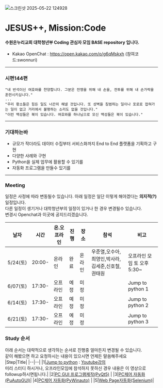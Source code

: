 ![스크린샷 2025-05-22 124928](https://github.com/user-attachments/assets/5d7b3429-0ea0-49b2-912c-794821be8b1e)
# JESUS++, Mission:Code 
#### 수원온누리교회 대학청년부 Coding 관심자 모임 BASE repository 입니다.
- Kakao OpenChat : https://open.kakao.com/o/g6qMskxh  (참여코드:swonnuri)
----
### 시편144편  
```
"내 반석이신 여호와를 찬양합니다. 그분은 전쟁을 위해 내 손을, 전투를 위해 내 손가락을 훈련시키십니다."  
...
"우리 황소들은 힘든 일도 너끈히 해낼 것입니다. 또 성벽을 침범하는 일이나 포로로 잡혀가는 일이 없고 거리에서 불평하는 소리도 없을 것입니다."  
"이런 백성들은 복이 있습니다. 여호와를 하나님으로 모신 백성들은 복이 있습니다."
```
----


###  기대하는바
- 규모가 작더라도 데이터 수집부터 서비스화까지 End to End 플랫폼을 기획하고 구현
- 다양한 사례와 구현
- Python을 실제 업무에 활용할 수 있기를
- 자동화 프로그램을 만들수 있기를
----
### Meeting 
일정은 사정에 따라 변동될수 있습니다. 아래 일정은 일단 이렇게 해야겠다는 **의지적(?)** 일정입니다.   
다른 일정이 생기거나 대학청년부의 일정이 있거나 한 경우 변경될수 있습니다.  
변경시 Openchat과 이곳에 공지드리겠습니다.  

| 날자 |시간| 온.오프라인 | 진행| 장소 | 참석|비고| 
|--|--|--|--|--|--|--|
| 5/24(토) |20:00-|온라인|완료 |온라인  | 우준열,오수아,최영인,박사라,김세준,신호철,권태원 |오프라인 모임 토 오후5:30~|
| 6/07(토) |17:30-|오프라인|예정| 미정|    | Jump to python 1 |
| 6/14(토) |17:30-|오프라인|예정| 미정|    | Jump to python 2 |
| 6/21(토) |17:30-|오프라인|예정| 미정|    | Jump to python 3 |

### Study 순서
아래 순서는 대략적으로 생각하는 순서로 진행중 얼마든지 변경될 수 있습니다.   
같이 해봤으면 하고 요청하시는 내용이 있으시면 언제든 말씀해주세요   
|Step|Title|
|--|--|
|1|[Jump to python](https://wikidocs.net/book/1) : [Youtube강의](https://www.youtube.com/watch?v=ftQZo7XaTOA)<br> 미리 스터디 하시거나, 오프라인모임에 참석하지 못하신 경우 내용은 이 영상으로 followup하시면됩니다.|
|2|[PC GUI 프로그램제작(PyQt5)](https://wikidocs.net/book/2165) |
|3|[PC제어 자동화(PuAutoGUI)](https://wikidocs.net/85722)|
|4|[PC제어 자동화(PyWinauto)](https://inpa.tistory.com/entry/pywinauto-%E2%9A%A1-%EC%9C%88%EB%8F%84%EC%9A%B0-%ED%94%84%EB%A1%9C%EA%B7%B8%EB%9E%A8-%ED%85%8C%EC%8A%A4%ED%8A%B8-%EC%9E%90%EB%8F%99%ED%99%94-%EC%82%AC%EC%9A%A9%EB%B2%95) |
|5|[Web Page자동화(Selenium)](https://greeksharifa.github.io/references/2020/10/30/python-selenium-usage/)|


